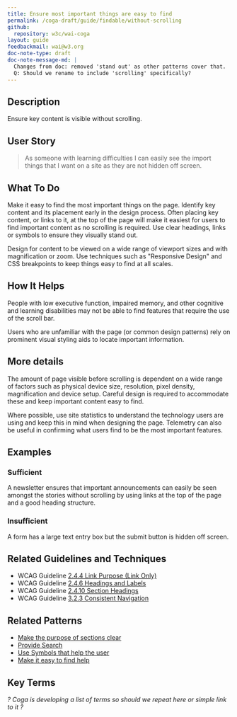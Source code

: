 ```yaml
---
title: Ensure most important things are easy to find
permalink: /coga-draft/guide/findable/without-scrolling
github:
  repository: w3c/wai-coga
layout: guide
feedbackmail: wai@w3.org
doc-note-type: draft
doc-note-message-md: |
  Changes from doc: removed 'stand out' as other patterns cover that.
  Q: Should we rename to include 'scrolling' specifically?
---
```


## Description

Ensure key content is visible without scrolling.

## User Story

<blockquote class="pull">As someone with learning difficulties I can easily see the import things that I want on a site as they are not hidden off screen.</blockquote>

## What To Do

Make it easy to find the most important things on the page. Identify key content and its placement early in the design process. Often placing key content, or links to it, at the top of the page will make it easiest for users to find important content as no scrolling is required. Use clear headings, links or symbols to ensure they visually stand out.

Design for content to be viewed on a wide range of viewport sizes and with magnification or zoom. Use techniques such as "Responsive Design" and CSS breakpoints to keep things easy to find at all scales.

## How It Helps

People with low executive function, impaired memory, and other cognitive and learning disabilities may not be able to find features that require the use of the scroll bar.

Users who are unfamiliar with the page (or common design patterns) rely on prominent visual styling aids to locate important information.

## More details

The amount of page visible before scrolling is dependent on a wide range of factors such as physical device size, resolution, pixel density, magnification and device setup. Careful design is required to accommodate these and keep important content easy to find.

Where possible, use site statistics to understand the technology users are using and keep this in mind when designing the page. Telemetry can also be useful in confirming what users find to be the most important features.

## Examples

### Sufficient

A newsletter ensures that important announcements can easily be seen amongst the stories without scrolling by using links at the top of the page and a good heading structure.

### Insufficient

A form has a large text entry box but the submit button is hidden off screen.

## Related Guidelines and Techniques

- WCAG Guideline [2.4.4 Link Purpose (Link Only)](https://www.w3.org/WAI/WCAG21/quickref/#link-purpose-link-only)
- WCAG Guideline [2.4.6 Headings and Labels](https://www.w3.org/WAI/WCAG21/quickref/#headings-and-labels)
- WCAG Guideline [2.4.10 Section Headings](https://www.w3.org/WAI/WCAG21/quickref/#section-headings)
- WCAG Guideline [3.2.3 Consistent Navigation](https://www.w3.org/WAI/WCAG21/quickref/#consistent-navigation)

## Related Patterns

- [Make the purpose of sections clear](../understandable/clear-purpose)
- [Provide Search](./search-facility)
- [Use Symbols that help the user](../understandable/helpful-symbols)
- [Make it easy to find help](../helpful/help-feedback)

## Key Terms

_? Coga is developing a list of terms so should we repeat here or simple link to it ?_
